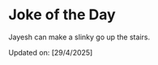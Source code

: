 # Joke of the Day

<!-- #joke -->
Jayesh can make a slinky go up the stairs.

Updated on: [29/4/2025]
<!-- #jokeEnd -->